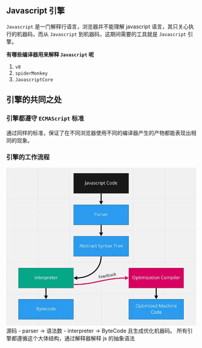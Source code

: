 ##  Javascript 引擎
`Javascript` 是一门解释行语言，浏览器并不能理解 javascript 语言，其只关心执行的机器码，而从 `Javascript` 到机器码，这期间需要的工具就是 `Javascript` 引擎。

**有哪些编译器用来解释 `Javascript` 呢**
1. `v8`
2. `spiderMonkey`
3. `JavascriptCore`

## 引擎的共同之处

### 引擎都遵守 `ECMAScript` 标准
通过同样的标准，保证了在不同浏览器使用不同的编译器产生的产物都能表现出相同的现象。

### 引擎的工作流程
![image.png](https://raw.githubusercontent.com/jeasonnow/pics/main/202305091547035.png)
源码 - parser -> 语法数 - interpreter -> ByteCode 且生成优化机器码。
所有引擎都遵循这个大体结构，通过解释器解释 js 的抽象语法
